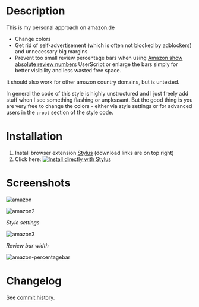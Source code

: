# Description

This is my personal approach on amazon.de

- Change colors
- Get rid of self-advertisement (which is often not blocked by adblockers) and unnecessary big margins
- Prevent too small review percentage bars when using [Amazon show absolute review numbers](https://greasyfork.org/scripts/369355) UserScript or enlarge the bars simply for better visibility and less wasted free space.


It should also work for other amazon country domains, but is untested.

In general the code of this style is highly unstructured and I just freely add stuff when I see something flashing or unpleasant.
But the good thing is you are very free to change the colors - either via style settings or for advanced users in the `:root` section of the style code.

# Installation

1. Install browser extension [Stylus](https://add0n.com/stylus.html) (download links are on top right)
2. Click here: [![Install directly with Stylus](https://img.shields.io/badge/Install%20directly%20with-Stylus-238b8b.svg)](https://raw.githubusercontent.com/stonecrusher/stylus-UserCSS/master/amazon/amazon.user.css)

# Screenshots

![amazon](https://user-images.githubusercontent.com/1388389/43968604-ee534782-9cc7-11e8-8f36-00d2b2fd2451.png)

![amazon2](https://user-images.githubusercontent.com/1388389/43968744-4d36c6d4-9cc8-11e8-9bab-467f4da63409.png)

*Style settings*

![amazon3](https://user-images.githubusercontent.com/1388389/43968840-90dcadea-9cc8-11e8-801e-a8fa808916a6.png)

*Review bar width*

![amazon-percentagebar](https://user-images.githubusercontent.com/1388389/41170969-0a9cc800-6b4f-11e8-999c-6d91646ec5c8.png)

# Changelog

See [commit history](https://github.com/stonecrusher/stylus-UserCSS/commits/master/amazon).
